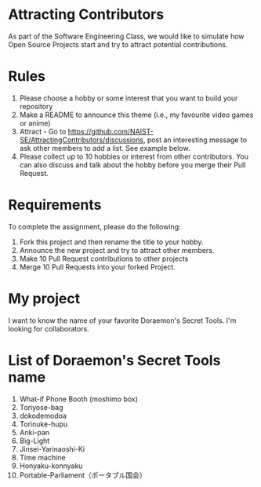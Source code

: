 # Attracting Contributors
As part of the Software Engineering Class, we would like to simulate how Open Source Projects start and try to attract potential contributions.

# Rules

1. Please choose a hobby or some interest that you want to build your repository
2. Make a README to announce this theme (i.e., my favourite video games or anime)
3. Attract - Go to https://github.com/NAIST-SE/AttractingContributors/discussions, post an interesting message to ask other members to add a list. See example below.
4. Please collect up to 10 hobbies or interest from other contributors. You can also discuss and talk about the hobby before you merge their Pull Request.

# Requirements
To complete the assignment, please do the following:
1. Fork this project and then rename the title to your hobby. 
2. Announce the new project and try to attract other members.
3. Make 10 Pull Request contributions to other projects
4. Merge 10 Pull Requests into your forked Project.

# My project
I want to know the name of your favorite Doraemon's Secret Tools. I'm looking for collaborators.


# List of Doraemon's Secret Tools name
1. What-if Phone Booth (moshimo box)
2. Toriyose-bag
3. dokodemodoa
4. Torinuke-hupu
5. Anki-pan
6. Big-Light
7. Jinsei-Yarinaoshi-Ki
8. Time machine
9. Honyaku-konnyaku
10. Portable-Parliament（ポータブル国会）

